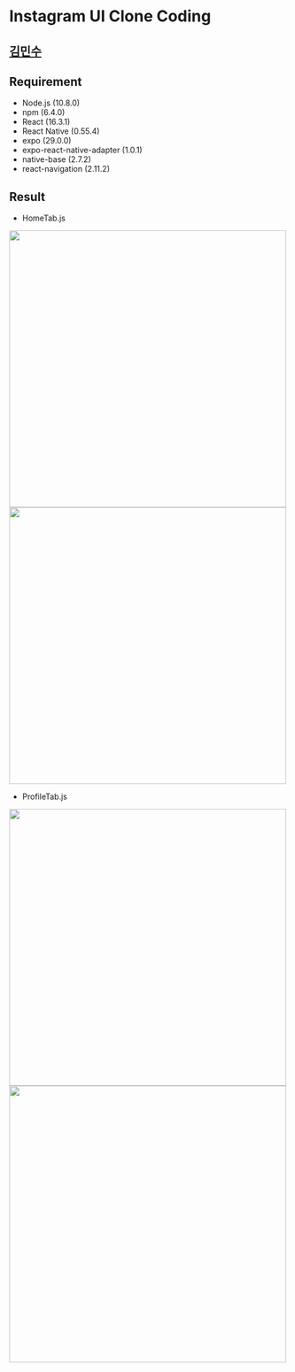 Instagram UI Clone Coding
======================
[김민수](https://github.com/alstn2468)
-------------------------------

## Requirement
- Node.js (10.8.0)
- npm (6.4.0)
- React (16.3.1)
- React Native (0.55.4)
- expo (29.0.0)
- expo-react-native-adapter (1.0.1)
- native-base (2.7.2)
- react-navigation (2.11.2)

## Result
- HomeTab.js
<img src="../images/1.png" width="500" height="auto">
<img src="../images/2.png" width="500" height="auto">

- ProfileTab.js
<img src="../images/3.png" width="500" height="auto">
<img src="../images/4.png" width="500" height="auto">
